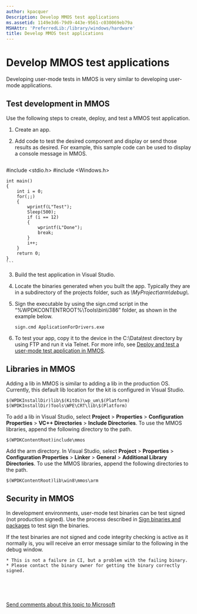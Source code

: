 ```yaml
---
author: kpacquer
Description: Develop MMOS test applications
ms.assetid: 1149e3d6-79d9-443e-9561-c030069eb79a
MSHAttr: 'PreferredLib:/library/windows/hardware'
title: Develop MMOS test applications
---
```


# Develop MMOS test applications


Developing user-mode tests in MMOS is very similar to developing user-mode applications.

## <span id="Test_development_in_MMOS"></span><span id="test_development_in_mmos"></span><span id="TEST_DEVELOPMENT_IN_MMOS"></span>Test development in MMOS


Use the following steps to create, deploy, and test a MMOS test application.

1.  Create an app.

2.  Add code to test the desired component and display or send those results as desired. For example, this sample code can be used to display a console message in MMOS.

    ``` syntax
#include <stdio.h>
#include <Windows.h>

    int main()
    {
        int i = 0;
        for(;;)
        {    
            wprintf(L"Test");
            Sleep(500);
            if (i == 12)
            {
                wprintf(L"Done");
                break;
            }
            i++;
        }
        return 0;
    }
    ```

3.  Build the test application in Visual Studio.

4.  Locate the binaries generated when you built the app. Typically they are in a subdirectory of the projects folder, such as *\\MyProject\\arm\\debug\\*.

5.  Sign the executable by using the sign.cmd script in the “%WPDKCONTENTROOT%\\Tools\\bin\\i386” folder, as shown in the example below.

    ``` syntax
    sign.cmd ApplicationForDrivers.exe
    ```

6.  To test your app, copy it to the device in the C:\\Data\\test directory by using FTP and run it via Telnet. For more info, see [Deploy and test a user-mode test application in MMOS](deploy-and-test-a-user-mode-test-application-in-mmos.md).

## <span id="Libraries_in_MMOS"></span><span id="libraries_in_mmos"></span><span id="LIBRARIES_IN_MMOS"></span>Libraries in MMOS


Adding a lib in MMOS is similar to adding a lib in the production OS. Currently, this default lib location for the kit is configured in Visual Studio.

``` syntax
$(WPDKInstallDir)lib\$(KitOs)\wp_um\$(Platform)
$(WPDKInstallDir)Tools\WPE\CRT\lib\$(Platform)
```

To add a lib in Visual Studio, select **Project** &gt; **Properties** &gt; **Configuration Properties** &gt; **VC++ Directories** &gt; **Include Directories**. To use the MMOS libraries, append the following directory to the path.

``` syntax
$(WPDKContentRoot)include\mmos
```

Add the arm directory. In Visual Studio, select **Project** &gt; **Properties** &gt; **Configuration Properties** &gt; **Linker** &gt; **General** &gt; **Additional Library Directories**. To use the MMOS libraries, append the following directories to the path.

``` syntax
$(WPDKContentRoot)lib\win8\mmos\arm
```

## <span id="Security_in_MMOS"></span><span id="security_in_mmos"></span><span id="SECURITY_IN_MMOS"></span>Security in MMOS


In development environments, user-mode test binaries can be test signed (not production signed). Use the process described in [Sign binaries and packages](https://msdn.microsoft.com/library/windows/hardware/dn789217) to test sign the binaries.

If the test binaries are not signed and code integrity checking is active as it normally is, you will receive an error message similar to the following in the debug window.

``` syntax
* This is not a failure in CI, but a problem with the failing binary.
* Please contact the binary owner for getting the binary correctly signed.
```

 

 

[Send comments about this topic to Microsoft](mailto:wsddocfb@microsoft.com?subject=Documentation%20feedback%20%5Bp_phManuRetail\p_phManuRetail%5D:%20Develop%20MMOS%20test%20applications%20%20RELEASE:%20%284/11/2016%29&body=%0A%0APRIVACY%20STATEMENT%0A%0AWe%20use%20your%20feedback%20to%20improve%20the%20documentation.%20We%20don't%20use%20your%20email%20address%20for%20any%20other%20purpose,%20and%20we'll%20remove%20your%20email%20address%20from%20our%20system%20after%20the%20issue%20that%20you're%20reporting%20is%20fixed.%20While%20we're%20working%20to%20fix%20this%20issue,%20we%20might%20send%20you%20an%20email%20message%20to%20ask%20for%20more%20info.%20Later,%20we%20might%20also%20send%20you%20an%20email%20message%20to%20let%20you%20know%20that%20we've%20addressed%20your%20feedback.%0A%0AFor%20more%20info%20about%20Microsoft's%20privacy%20policy,%20see%20http://privacy.microsoft.com/default.aspx. "Send comments about this topic to Microsoft")



